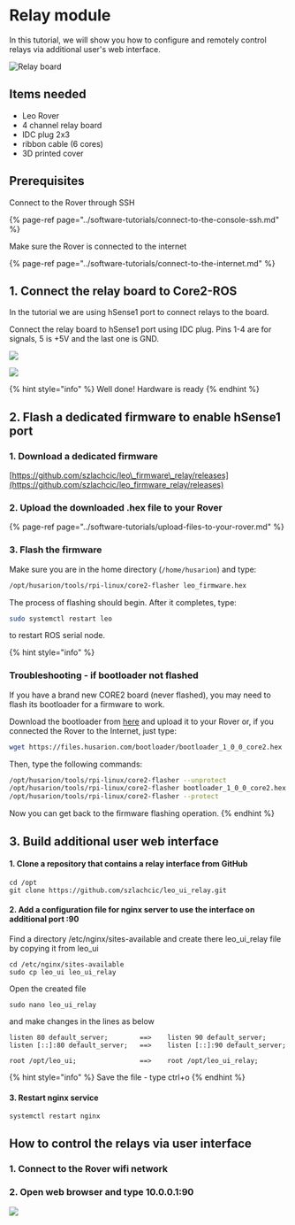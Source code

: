 # Relay module

In this tutorial, we will show you how to configure and remotely control relays via additional user's web interface.

![Relay board ](../.gitbook/assets/20f89e2c6f6df9d5aecdb9c46b559d5478fdd8e2.jpg)

## Items needed

* Leo Rover
* 4 channel relay board 
* IDC plug 2x3
* ribbon cable \(6 cores\)
* 3D printed cover

## Prerequisites

Connect to the Rover through SSH

{% page-ref page="../software-tutorials/connect-to-the-console-ssh.md" %}

Make sure the Rover is connected to the internet

{% page-ref page="../software-tutorials/connect-to-the-internet.md" %}

## 1. Connect the relay board to Core2-ROS

In the tutorial we are using hSense1 port to connect relays to the board.

Connect the relay board to hSense1 port using IDC plug. Pins 1-4 are for signals, 5 is +5V and the last one is GND.

![](../.gitbook/assets/core2_top_small%20%281%29.jpg)

![](../.gitbook/assets/zrzut-ekranu-z-2019-08-08-10-54-15.png)



{% hint style="info" %}
Well done! Hardware is ready
{% endhint %}

## 2. Flash a dedicated firmware to enable hSense1 port

### 1. Download a dedicated firmware

[https://github.com/szlachcic/leo\_firmware\_relay/releases](https://github.com/szlachcic/leo_firmware_relay/releases)

### 2. Upload the downloaded .hex file to your Rover

{% page-ref page="../software-tutorials/upload-files-to-your-rover.md" %}

### 3. Flash the firmware

Make sure you are in the home directory \(`/home/husarion`\) and type:

```bash
/opt/husarion/tools/rpi-linux/core2-flasher leo_firmware.hex
```

The process of flashing should begin. After it completes, type:

```bash
sudo systemctl restart leo
```

to restart ROS serial node.

{% hint style="info" %}
### Troubleshooting - if bootloader not flashed

If you have a brand new CORE2 board \(never flashed\), you may need to flash its bootloader for a firmware to work.

Download the bootloader from [here](https://files.husarion.com/bootloader/bootloader_1_0_0_core2.hex) and upload it to your Rover or, if you connected the Rover to the Internet, just type:

```bash
wget https://files.husarion.com/bootloader/bootloader_1_0_0_core2.hex
```

Then, type the following commands:

```bash
/opt/husarion/tools/rpi-linux/core2-flasher --unprotect
/opt/husarion/tools/rpi-linux/core2-flasher bootloader_1_0_0_core2.hex
/opt/husarion/tools/rpi-linux/core2-flasher --protect
```

Now you can get back to the firmware flashing operation.
{% endhint %}

## 3. Build additional user web interface

#### 1. Clone a repository that contains a relay interface from GitHub

```text
cd /opt
git clone https://github.com/szlachcic/leo_ui_relay.git
```

#### 2. Add a configuration file for nginx server to use the interface on additional port :90

Find a directory /etc/nginx/sites-available and create there leo\_ui\_relay file by copying it from leo\_ui

```text
cd /etc/nginx/sites-available
sudo cp leo_ui leo_ui_relay
```

Open the created file

```text
sudo nano leo_ui_relay 
```

and make changes in the lines as below

```text
listen 80 default_server;        ==>    listen 90 default_server;
listen [::]:80 default_server;   ==>    listen [::]:90 default_server;

root /opt/leo_ui;                ==>    root /opt/leo_ui_relay;
```

{% hint style="info" %}
Save the file - type ctrl+o 
{% endhint %}

#### 3. Restart nginx service

```text
systemctl restart nginx
```

## How to control the relays via user interface

### 1. Connect to the Rover wifi network

### 2. Open web browser and type 10.0.0.1:90

![](../.gitbook/assets/zrzut-ekranu-z-2019-08-08-14-27-31.png)

